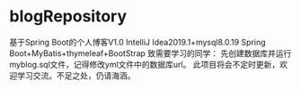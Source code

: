 # blogRepository
基于Spring Boot的个人博客V1.0
IntelliJ Idea2019.1+mysql8.0.19
Spring Boot+MyBatis+thymeleaf+BootStrap
致需要学习的同学：
先创建数据库并运行myblog.sql文件，记得修改yml文件中的数据库url。
此项目将会不定时更新，欢迎学习交流。不足之处，仍请海涵。
